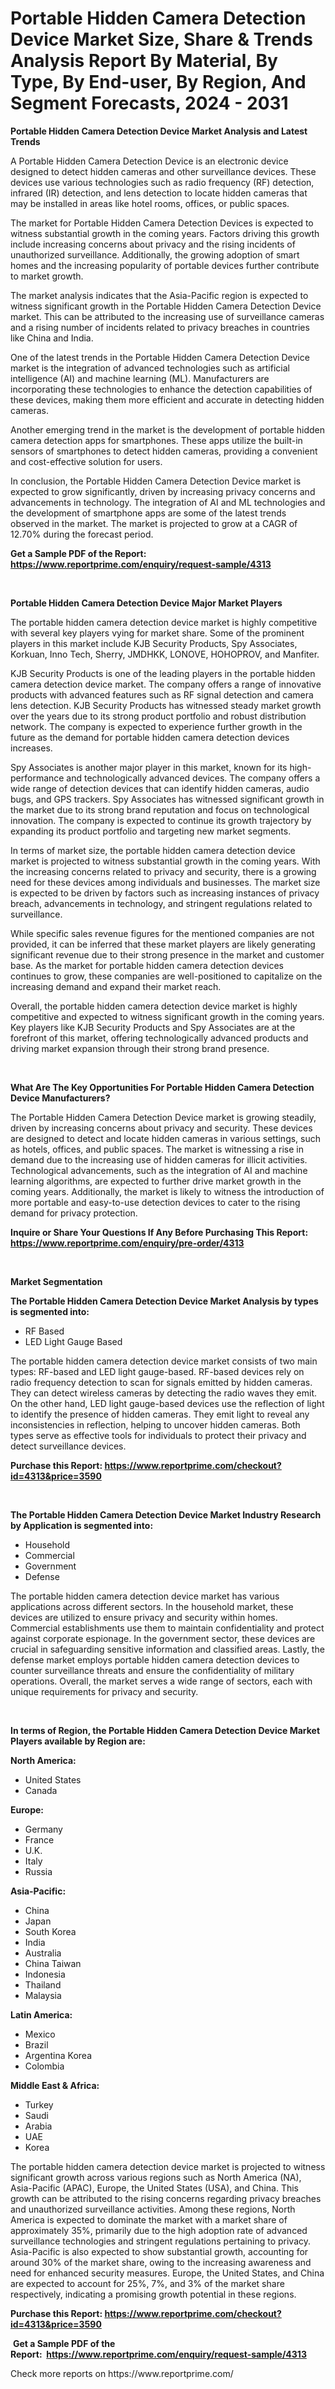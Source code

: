 <p><h1>Portable Hidden Camera Detection Device Market Size, Share & Trends Analysis Report By Material, By Type, By End-user, By Region, And Segment Forecasts, 2024 - 2031</h1></p><p><strong>Portable Hidden Camera Detection Device Market Analysis and Latest Trends</strong></p>
<p><p>A Portable Hidden Camera Detection Device is an electronic device designed to detect hidden cameras and other surveillance devices. These devices use various technologies such as radio frequency (RF) detection, infrared (IR) detection, and lens detection to locate hidden cameras that may be installed in areas like hotel rooms, offices, or public spaces.</p><p>The market for Portable Hidden Camera Detection Devices is expected to witness substantial growth in the coming years. Factors driving this growth include increasing concerns about privacy and the rising incidents of unauthorized surveillance. Additionally, the growing adoption of smart homes and the increasing popularity of portable devices further contribute to market growth.</p><p>The market analysis indicates that the Asia-Pacific region is expected to witness significant growth in the Portable Hidden Camera Detection Device market. This can be attributed to the increasing use of surveillance cameras and a rising number of incidents related to privacy breaches in countries like China and India.</p><p>One of the latest trends in the Portable Hidden Camera Detection Device market is the integration of advanced technologies such as artificial intelligence (AI) and machine learning (ML). Manufacturers are incorporating these technologies to enhance the detection capabilities of these devices, making them more efficient and accurate in detecting hidden cameras.</p><p>Another emerging trend in the market is the development of portable hidden camera detection apps for smartphones. These apps utilize the built-in sensors of smartphones to detect hidden cameras, providing a convenient and cost-effective solution for users.</p><p>In conclusion, the Portable Hidden Camera Detection Device market is expected to grow significantly, driven by increasing privacy concerns and advancements in technology. The integration of AI and ML technologies and the development of smartphone apps are some of the latest trends observed in the market. The market is projected to grow at a CAGR of 12.70% during the forecast period.</p></p>
<p><strong>Get a Sample PDF of the Report:&nbsp; <a href="https://www.reportprime.com/enquiry/request-sample/4313">https://www.reportprime.com/enquiry/request-sample/4313</a></strong></p>
<p>&nbsp;</p>
<p><strong>Portable Hidden Camera Detection Device Major Market Players</strong></p>
<p><p>The portable hidden camera detection device market is highly competitive with several key players vying for market share. Some of the prominent players in this market include KJB Security Products, Spy Associates, Korkuan, Inno Tech, Sherry, JMDHKK, LONOVE, HOHOPROV, and Manfiter.</p><p>KJB Security Products is one of the leading players in the portable hidden camera detection device market. The company offers a range of innovative products with advanced features such as RF signal detection and camera lens detection. KJB Security Products has witnessed steady market growth over the years due to its strong product portfolio and robust distribution network. The company is expected to experience further growth in the future as the demand for portable hidden camera detection devices increases.</p><p>Spy Associates is another major player in this market, known for its high-performance and technologically advanced devices. The company offers a wide range of detection devices that can identify hidden cameras, audio bugs, and GPS trackers. Spy Associates has witnessed significant growth in the market due to its strong brand reputation and focus on technological innovation. The company is expected to continue its growth trajectory by expanding its product portfolio and targeting new market segments.</p><p>In terms of market size, the portable hidden camera detection device market is projected to witness substantial growth in the coming years. With the increasing concerns related to privacy and security, there is a growing need for these devices among individuals and businesses. The market size is expected to be driven by factors such as increasing instances of privacy breach, advancements in technology, and stringent regulations related to surveillance.</p><p>While specific sales revenue figures for the mentioned companies are not provided, it can be inferred that these market players are likely generating significant revenue due to their strong presence in the market and customer base. As the market for portable hidden camera detection devices continues to grow, these companies are well-positioned to capitalize on the increasing demand and expand their market reach.</p><p>Overall, the portable hidden camera detection device market is highly competitive and expected to witness significant growth in the coming years. Key players like KJB Security Products and Spy Associates are at the forefront of this market, offering technologically advanced products and driving market expansion through their strong brand presence.</p></p>
<p>&nbsp;</p>
<p><strong>What Are The Key Opportunities For Portable Hidden Camera Detection Device Manufacturers?</strong></p>
<p><p>The Portable Hidden Camera Detection Device market is growing steadily, driven by increasing concerns about privacy and security. These devices are designed to detect and locate hidden cameras in various settings, such as hotels, offices, and public spaces. The market is witnessing a rise in demand due to the increasing use of hidden cameras for illicit activities. Technological advancements, such as the integration of AI and machine learning algorithms, are expected to further drive market growth in the coming years. Additionally, the market is likely to witness the introduction of more portable and easy-to-use detection devices to cater to the rising demand for privacy protection.</p></p>
<p><strong>Inquire or Share Your Questions If Any Before Purchasing This Report: <a href="https://www.reportprime.com/enquiry/pre-order/4313">https://www.reportprime.com/enquiry/pre-order/4313</a></strong></p>
<p>&nbsp;</p>
<p><strong>Market Segmentation</strong></p>
<p><strong>The Portable Hidden Camera Detection Device Market Analysis by types is segmented into:</strong></p>
<p><ul><li>RF Based</li><li>LED Light Gauge Based</li></ul></p>
<p><p>The portable hidden camera detection device market consists of two main types: RF-based and LED light gauge-based. RF-based devices rely on radio frequency detection to scan for signals emitted by hidden cameras. They can detect wireless cameras by detecting the radio waves they emit. On the other hand, LED light gauge-based devices use the reflection of light to identify the presence of hidden cameras. They emit light to reveal any inconsistencies in reflection, helping to uncover hidden cameras. Both types serve as effective tools for individuals to protect their privacy and detect surveillance devices.</p></p>
<p><strong>Purchase this Report:&nbsp;<a href="https://www.reportprime.com/checkout?id=4313&price=3590">https://www.reportprime.com/checkout?id=4313&price=3590</a></strong></p>
<p>&nbsp;</p>
<p><strong>The Portable Hidden Camera Detection Device Market Industry Research by Application is segmented into:</strong></p>
<p><ul><li>Household</li><li>Commercial</li><li>Government</li><li>Defense</li></ul></p>
<p><p>The portable hidden camera detection device market has various applications across different sectors. In the household market, these devices are utilized to ensure privacy and security within homes. Commercial establishments use them to maintain confidentiality and protect against corporate espionage. In the government sector, these devices are crucial in safeguarding sensitive information and classified areas. Lastly, the defense market employs portable hidden camera detection devices to counter surveillance threats and ensure the confidentiality of military operations. Overall, the market serves a wide range of sectors, each with unique requirements for privacy and security.</p></p>
<p>&nbsp;</p>
<p><strong>In terms of Region, the Portable Hidden Camera Detection Device Market Players available by Region are:</strong></p>
<p>
    <p> <strong> North America: </strong>
        <ul>
            <li>United States</li>
            <li>Canada</li>
        </ul>
        </p> 
    <p> <strong> Europe: </strong>
        <ul>
            <li>Germany</li>
            <li>France</li>
            <li>U.K.</li>
            <li>Italy</li>
            <li>Russia</li>
        </ul>
        </p> 
    <p> <strong> Asia-Pacific: </strong>
        <ul>
            <li>China</li>
            <li>Japan</li>
            <li>South Korea</li>
            <li>India</li>
            <li>Australia</li>
            <li>China Taiwan</li>
            <li>Indonesia</li>
            <li>Thailand</li>
            <li>Malaysia</li>
        </ul>
        </p> 
    <p> <strong> Latin America: </strong>
        <ul>
            <li>Mexico</li>
            <li>Brazil</li>
            <li>Argentina Korea</li>
            <li>Colombia</li>
        </ul>
        </p> 
    <p> <strong> Middle East & Africa: </strong>
        <ul>
            <li>Turkey</li>
            <li>Saudi</li>
            <li>Arabia</li>
            <li>UAE</li>
            <li>Korea</li>
        </ul>
    </p>
    </p>
<p><p>The portable hidden camera detection device market is projected to witness significant growth across various regions such as North America (NA), Asia-Pacific (APAC), Europe, the United States (USA), and China. This growth can be attributed to the rising concerns regarding privacy breaches and unauthorized surveillance activities. Among these regions, North America is expected to dominate the market with a market share of approximately 35%, primarily due to the high adoption rate of advanced surveillance technologies and stringent regulations pertaining to privacy. Asia-Pacific is also expected to show substantial growth, accounting for around 30% of the market share, owing to the increasing awareness and need for enhanced security measures. Europe, the United States, and China are expected to account for 25%, 7%, and 3% of the market share respectively, indicating a promising growth potential in these regions.</p></p>
<p><strong>Purchase this Report: <a href="https://www.reportprime.com/checkout?id=4313&price=3590">https://www.reportprime.com/checkout?id=4313&price=3590</a></strong></p>
<p>&nbsp;<strong>Get a Sample PDF of the Report:&nbsp;&nbsp;<a href="https://www.reportprime.com/enquiry/request-sample/4313">https://www.reportprime.com/enquiry/request-sample/4313</a></strong></p>
<p><strong></strong></p>
<p>Check more reports on https://www.reportprime.com/</p>